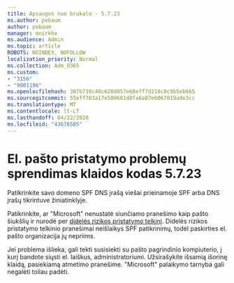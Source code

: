 ```yaml
---
title: Apsaugos nuo brukalo - 5.7.23
ms.author: pebaum
author: pebaum
manager: mnirkhe
ms.audience: Admin
ms.topic: article
ROBOTS: NOINDEX, NOFOLLOW
localization_priority: Normal
ms.collection: Adm_O365
ms.custom:
- "3156"
- "9001196"
ms.openlocfilehash: 307b738c40c620d057e68eff7d218c8c9b5eb665
ms.sourcegitcommit: 55eff703a17e500681d8fa6a87eb067019ade3cc
ms.translationtype: MT
ms.contentlocale: lt-LT
ms.lasthandoff: 04/22/2020
ms.locfileid: "43676505"
---
```

# <a name="fix-email-delivery-issues-for-error-code-5723"></a>El. pašto pristatymo problemų sprendimas klaidos kodas 5.7.23

Patikrinkite savo domeno SPF DNS įrašą viešai prieinamoje SPF arba DNS įrašų tikrintuve žiniatinklyje.

Patikrinkite, ar "Microsoft" nenustatė siunčiamo pranešimo kaip pašto šiukšlių ir nurodė per [didelės rizikos pristatymo telkinį](https://docs.microsoft.com/office365/SecurityCompliance/high-risk-delivery-pool-for-outbound-messages). Didelės rizikos pristatymo telkinio pranešimai neišlaikys SPF patikrinimų, todėl paskirties el. pašto organizacija jų nepriims.

Jei problema išlieka, gali tekti susisiekti su pašto pagrindinio kompiuterio, į kurį bandote siųsti el. laiškus, administratoriumi. Užsirašykite išsamią išorinę klaidą, pasiekiamą atmetimo pranešime. "Microsoft" palaikymo tarnyba gali negalėti toliau padėti.
